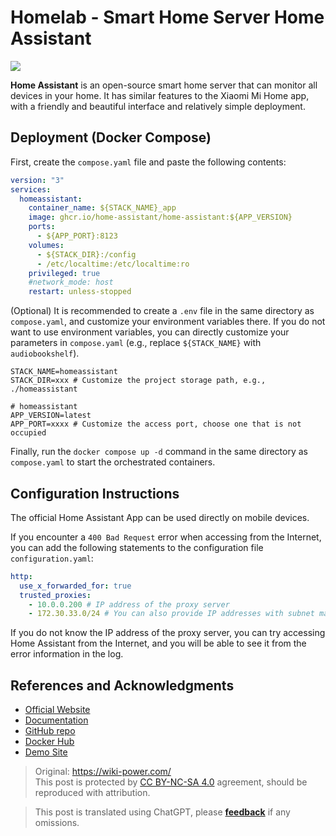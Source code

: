 # Homelab - Smart Home Server Home Assistant

![](https://media.wiki-power.com/img/202306011647498.png)

**Home Assistant** is an open-source smart home server that can monitor all devices in your home. It has similar features to the Xiaomi Mi Home app, with a friendly and beautiful interface and relatively simple deployment.

## Deployment (Docker Compose)

First, create the `compose.yaml` file and paste the following contents:

```yaml title="compose.yaml"
version: "3"
services:
  homeassistant:
    container_name: ${STACK_NAME}_app
    image: ghcr.io/home-assistant/home-assistant:${APP_VERSION}
    ports:
      - ${APP_PORT}:8123
    volumes:
      - ${STACK_DIR}:/config
      - /etc/localtime:/etc/localtime:ro
    privileged: true
    #network_mode: host
    restart: unless-stopped
```

(Optional) It is recommended to create a `.env` file in the same directory as `compose.yaml`, and customize your environment variables there. If you do not want to use environment variables, you can directly customize your parameters in `compose.yaml` (e.g., replace `${STACK_NAME}` with `audiobookshelf`).

```dotenv title=".env"
STACK_NAME=homeassistant
STACK_DIR=xxx # Customize the project storage path, e.g., ./homeassistant

# homeassistant
APP_VERSION=latest
APP_PORT=xxxx # Customize the access port, choose one that is not occupied
```

Finally, run the `docker compose up -d` command in the same directory as `compose.yaml` to start the orchestrated containers.

## Configuration Instructions

The official Home Assistant App can be used directly on mobile devices.

If you encounter a `400 Bad Request` error when accessing from the Internet, you can add the following statements to the configuration file `configuration.yaml`:

```yaml
http:
  use_x_forwarded_for: true
  trusted_proxies:
    - 10.0.0.200 # IP address of the proxy server
    - 172.30.33.0/24 # You can also provide IP addresses with subnet masks
```

If you do not know the IP address of the proxy server, you can try accessing Home Assistant from the Internet, and you will be able to see it from the error information in the log.

## References and Acknowledgments

- [Official Website](https://www.home-assistant.io/)
- [Documentation](https://www.home-assistant.io/installation/generic-x86-64#docker-compose)
- [GitHub repo](https://github.com/home-assistant)
- [Docker Hub](https://hub.docker.com/r/homeassistant/home-assistant)
- [Demo Site](https://demo.home-assistant.io/#/lovelace/0)

> Original: <https://wiki-power.com/>  
> This post is protected by [CC BY-NC-SA 4.0](https://creativecommons.org/licenses/by/4.0/deed.en) agreement, should be reproduced with attribution.

> This post is translated using ChatGPT, please [**feedback**](https://github.com/linyuxuanlin/Wiki_MkDocs/issues/new) if any omissions.
